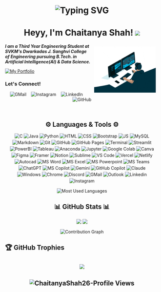<h1 align="center">
    <img src="https://readme-typing-svg.demolab.com?font=Georgia&size=30&pause=1000&color=30A8DD&center=true&vCenter=true&width=435&height=40&lines=Hello+there!!;Welcome+to+my+GitHub+profile." alt="Typing SVG" />
</h1>

<h1 align="center"> 
    Heyy, I'm Chaitanya Shah! <img src="https://media.giphy.com/media/hvRJCLFzcasrR4ia7z/giphy.gif" width="40px">
</h1>


<img align="right" width=40% style="margin: 10px" src="profile_readme-images/programmer.gif" />

_**I am a Third Year Engineering Student at SVKM's Dwarkadas J. Sanghvi College of Engineering pursuing B.Tech. in Artificial Intelligence(AI) & Data Science.**_

[![My Portfolio](https://img.shields.io/badge/view_my_portfolio-040C18?style=for-the-badge&labelColor=040C18)](https://chaitanyashah.is-a.dev)

### Let's Connect!
<p align="center">
  <a href="mailto:sendittochaitanya@gmail.com" style="text-decoration: none">
    <img src="https://skillicons.dev/icons?i=gmail" alt="GMail"/>
  </a>
  &nbsp;&nbsp;
  <a href="https://instagram.com/chaitanyashah_" style="text-decoration: none">
    <img src="https://skillicons.dev/icons?i=instagram" alt="Instagram"/>
  </a>
  &nbsp;&nbsp;
  <a href="https://www.linkedin.com/in/chaitanyav-shah" style="text-decoration: none">
    <img src="https://skillicons.dev/icons?i=linkedin" alt="LinkedIn"/>
  </a>
  &nbsp;&nbsp;
  <a href="https://github.com/ChaitanyaShah26" style="text-decoration: none">
    <img src="https://skillicons.dev/icons?i=github" alt="GitHub"/>
  </a>
</p>

<br>

<!-- <div style="background-color: #ffffff; padding: 10px;">
  <a href="https://github.com/ChaitanyaShah26" target="_blank"><img src="profile_readme-images/GitHub_Logo.png" height="50" alt="github-logo"></a> &nbsp;&nbsp;&nbsp;&nbsp;
    <a href="mailto:sendittochaitanya@gmail.com" target="_blank"><img src="profile_readme-images/Gmail_icon.png" height="50" alt="gmail-logo"></a> &nbsp;&nbsp;&nbsp;&nbsp; 
    <a href="https://www.linkedin.com/in/chaitanyav-shah" target="_blank"><img src="profile_readme-images/LinkedIn_Logo.png" height="50" alt="linkedin-logo"></a> &nbsp;&nbsp;&nbsp;&nbsp; 
    <a href="https://instagram.com/chaitanyashah_" target="_blank"><img src="profile_readme-images/Instagram_logo.png" height="50" alt="instagram-logo"></a>
</div> -->



<h2 align="center"> ⚙ Languages & Tools ⚙</h2>
<div style="margin: 10px; display: flex; flex-wrap: wrap; gap: 4px; justify-content: center">
    <img alt="C" src="https://go-skill-icons.vercel.app/api/icons?i=c"/>
    <img alt="Java" src="https://go-skill-icons.vercel.app/api/icons?i=java"/>
    <img alt="Python" src="https://go-skill-icons.vercel.app/api/icons?i=python"/>
    <img alt="HTML" src="https://go-skill-icons.vercel.app/api/icons?i=html"/>
    <img alt="CSS" src="https://go-skill-icons.vercel.app/api/icons?i=css"/>
    <img alt="Bootstrap" src="https://go-skill-icons.vercel.app/api/icons?i=bootstrap"/>
    <img alt="JS" src="https://go-skill-icons.vercel.app/api/icons?i=javascript"/>
    <img alt="MySQL" src="https://go-skill-icons.vercel.app/api/icons?i=mysql"/>
    <img alt="Markdown" src="https://go-skill-icons.vercel.app/api/icons?i=markdown"/>
    <img alt="Git" src="https://go-skill-icons.vercel.app/api/icons?i=git"/>
    <img alt="GitHub" src="https://go-skill-icons.vercel.app/api/icons?i=github"/>
    <img alt="GitHub Pages" src="https://go-skill-icons.vercel.app/api/icons?i=githubpages"/>
    <img alt="Terminal" src="https://go-skill-icons.vercel.app/api/icons?i=terminal"/>
    <img alt="Streamlit" src="https://go-skill-icons.vercel.app/api/icons?i=streamlit"/>
    <img alt="PowerBI" src="https://go-skill-icons.vercel.app/api/icons?i=pbi"/>
    <img alt="Tableau" src="https://go-skill-icons.vercel.app/api/icons?i=tableau"/>
    <img alt="Anaconda" src="https://go-skill-icons.vercel.app/api/icons?i=anaconda"/>
    <img alt="Jupyter" src="https://go-skill-icons.vercel.app/api/icons?i=jupyter"/>
    <img alt="Google Colab" src="https://go-skill-icons.vercel.app/api/icons?i=googlecolab"/>
    <img alt="Canva" src="https://go-skill-icons.vercel.app/api/icons?i=canva"/>
    <img alt="Figma" src="https://go-skill-icons.vercel.app/api/icons?i=figma"/>
    <img alt="Framer" src="https://go-skill-icons.vercel.app/api/icons?i=framer"/>
    <img alt="Notion" src="https://go-skill-icons.vercel.app/api/icons?i=notion"/>
    <img alt="Sublime" src="https://go-skill-icons.vercel.app/api/icons?i=sublime"/>
    <img alt="VS Code" src="https://go-skill-icons.vercel.app/api/icons?i=vscode"/>
    <img alt="Vercel" src="https://go-skill-icons.vercel.app/api/icons?i=vercel"/>
    <img alt="Netlify" src="https://go-skill-icons.vercel.app/api/icons?i=netlify"/>
    <img alt="Autocad" src="https://go-skill-icons.vercel.app/api/icons?i=autocad"/>
    <img alt="MS Word" src="https://go-skill-icons.vercel.app/api/icons?i=word"/>
    <img alt="MS Excel" src="https://go-skill-icons.vercel.app/api/icons?i=excel"/>
    <img alt="MS Powerpoint" src="https://go-skill-icons.vercel.app/api/icons?i=powerpoint"/>
    <img alt="MS Teams" src="https://go-skill-icons.vercel.app/api/icons?i=teams"/>
    <img alt="ChatGPT" src="https://go-skill-icons.vercel.app/api/icons?i=chatgpt"/>
    <img alt="MS Copilot" src="https://go-skill-icons.vercel.app/api/icons?i=microsoftcopilot"/>
    <img alt="Gemini" src="https://go-skill-icons.vercel.app/api/icons?i=gemini"/>
    <img alt="GitHub Copilot" src="https://go-skill-icons.vercel.app/api/icons?i=githubcopilot"/>
    <img alt="Claude" src="https://go-skill-icons.vercel.app/api/icons?i=claude"/>
    <img alt="Windows" src="https://go-skill-icons.vercel.app/api/icons?i=windows"/>
    <img alt="Chrome" src="https://go-skill-icons.vercel.app/api/icons?i=chrome"/>
    <img alt="Discord" src="https://go-skill-icons.vercel.app/api/icons?i=discord"/>
    <img alt="GMail" src="https://go-skill-icons.vercel.app/api/icons?i=gmail"/>
    <img alt="Outlook" src="https://go-skill-icons.vercel.app/api/icons?i=outlook"/>
    <img alt="Linkedin" src="https://go-skill-icons.vercel.app/api/icons?i=linkedin"/>
    <img alt="Instagram" src="https://go-skill-icons.vercel.app/api/icons?i=instagram"/>
</div>
<p align="center">
    <img align="center" src="https://github-readme-stats.vercel.app/api/top-langs/?username=ChaitanyaShah26&theme=github_dark&hide_border=false&include_all_commits=true&count_private=true&layout=compact&card_width=320&langs_count=20" alt="Most Used Languages"/>
</p>


<h2 align="center">📊 GitHub Stats 📊</h2>
<div align="center">
    <img align="center" width="46%" src="https://streak-stats.demolab.com/?user=ChaitanyaShah26&theme=github_dark&hide_border=false" />
    <img align="center" width="46%" src="https://github-readme-stats.vercel.app/api?username=ChaitanyaShah26&show_icons=true&rank_icon=github&theme=github_dark&hide_border=false&include_all_commits=true&count_private=true" />
    <br><br>
    <img src="https://github-readme-activity-graph.vercel.app/graph?username=ChaitanyaShah26&theme=react-dark&hide_border=false" width="100%" alt="Contribution Graph"/>
</div>


<!--
<h2 align="center">🖥️ My Repositories 🖥️</h2>
<div align="center" width="100%">
    <a align="left" width="46%" href="https://github.com/ChaitanyaShah26/Simple-Banking-Portal" style="text-decoration: none">
        <img align="center" width="46%" src="https://github-readme-stats.vercel.app/api/pin/?username=ChaitanyaShah26&repo=Simple-Banking-Portal&theme=github_dark&hide_border=false&border_radius=10" alt="Simple Banking Portal">
    </a>
    &nbsp;
    <a align="right" width="46%" href="https://github.com/ChaitanyaShah26/TicTacToe-PvP-Game" style="text-decoration: none">
        <img align="center" width="46%" src="https://github-readme-stats.vercel.app/api/pin/?username=ChaitanyaShah26&repo=TicTacToe-PvP-Game&theme=github_dark&hide_border=false&border_radius=10" alt="TicTacToe PvP Game">
    </a>
    <br><br>
    <a align="left" width="46%" href="https://github.com/ChaitanyaShah26/Restaurant-Website" style="text-decoration: none">
        <img align="center" width="46%" src="https://github-readme-stats.vercel.app/api/pin/?username=ChaitanyaShah26&repo=Restaurant-Website&theme=github_dark&hide_border=false&border_radius=10" alt="Restaurant Website">
    </a>
    &nbsp;
    <a align="right" width="46%" href="https://github.com/ChaitanyaShah26/Charity-Website" style="text-decoration: none">
        <img align="center" width="46%" src="https://github-readme-stats.vercel.app/api/pin/?username=ChaitanyaShah26&repo=Charity-Website&theme=github_dark&hide_border=false&border_radius=10" alt="Charity Website">
    </a>
    <br><br>
    <a align="left" width="46%" href="https://github.com/ChaitanyaShah26/BengaluruHousingDataAnalysis_Python-Project" style="text-decoration: none">
        <img align="center" width="46%" src="https://github-readme-stats.vercel.app/api/pin/?username=ChaitanyaShah26&repo=BengaluruHousingDataAnalysis_Python-Project&theme=github_dark&hide_border=false&border_radius=10" alt="Simple Banking Portal">
    </a>
    &nbsp;
    <a align="right" width="46%" href="https://github.com/ChaitanyaShah26/InventoryManagement_DBT-Project" style="text-decoration: none">
        <img align="center" width="46%" src="https://github-readme-stats.vercel.app/api/pin/?username=ChaitanyaShah26&repo=InventoryManagement_DBT-Project&theme=github_dark&hide_border=false&border_radius=10" alt="Charity Website">
    </a>
    <br><br>
    <a align="center" width="100%" href="https://github.com/ChaitanyaShah26?tab=repositories"><b>View All</b></a>
</div>
-->


<h2>&#127942; GitHub Trophies<h2>
<p align="center">
  <img src="https://github-profile-trophy.vercel.app/?username=ChaitanyaShah26&theme=radical" />
</p>
    
<h2 align="center"> 
    <img src="https://komarev.com/ghpvc/?username=ChaitanyaShah26&label=Profile+Views&color=0e75b6&style=flat" alt="ChaitanyaShah26-Profile Views"/> 
</h2>

<!--
<p align="center">
    <img src="https://visitcount.itsvg.in/api?id=ChaitanyaShah26&label=Profile%20Views&icon=0&color=12&pretty=true" alt="Profile Views">
</p>
-->

<!--

## My GitHub Repositories/Projects:
* Simple Banking Portal 
```
https://github.com/ChaitanyaShah26/Simple-Banking-Portal
```
> Languages Used:- `Java`&nbsp;&nbsp;`Java Swing`
* TicTacToe PvP Game
```
https://github.com/ChaitanyaShah26/TicTacToe-PvP-Game
```
> Languages Used:- `Java`&nbsp;&nbsp;`Java Swing`
* Restaurant Website
```
https://github.com/ChaitanyaShah26/Restaurant-Website
```
> Languages Used:- `HTML`&nbsp;&nbsp;`CSS`
* Charity Website
```
https://github.com/ChaitanyaShah26/Charity-Website
```
> Languages Used:- `HTML`&nbsp;&nbsp;`CSS`

-->
